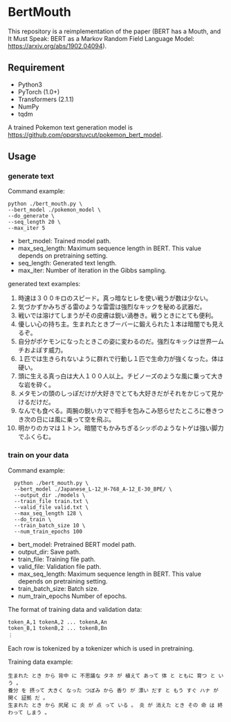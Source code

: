 # BertMouth
This repository is a reimplementation of the paper (BERT has a Mouth, and It Must Speak: BERT as a Markov Random Field Language Model: https://arxiv.org/abs/1902.04094).
                                      
## Requirement
- Python3
- PyTorch (1.0+)
- Transformers (2.1.1)
- NumPy
- tqdm 

A trained Pokemon text generation model is https://github.com/opqrstuvcut/pokemon_bert_model.
                                                                                                                                                                      
## Usage                                                                                                                                                                                                   
### generate text

Command example:
```
python ./bert_mouth.py \
--bert_model ./pokemon_model \
--do_generate \
--seq_length 20 \
--max_iter 5
```

- bert_model: Trained model path.                                                                                                                                                                     
- max_seq_length: Maximum sequence length in BERT. This value depends on pretraining setting. 
- seq_length: Generated text length.
- max_iter: Number of iteration in the Gibbs sampling.

generated text examples:
1. 時速は３００キロのスピード。真っ暗なヒレを使い戦うが数は少ない。
2. 気づかずかみちぎる雷のような雷雲は強烈なキックを秘める武器だ。
3. 戦いでは溶けてしまうがその皮膚は鋭い渦巻き。戦うときにとても便利。 
4. 優しい心の持ち主。生まれたときブーバーに鍛えられた１本は暗闇でも見えるぞ。
5. 自分がポケモンになったときこの姿に変わるのだ。強烈なキックは世界一ムチおよぼす威力。
6. １匹では生きられないように群れで行動し１匹で生命力が強くなった。体は硬い。
7. 頭に生える真っ白は大人１００人以上。チビノーズのような風に乗って大きな岩を砕く。
8. メタモンの頭のしっぽだけが大好きでとても大好きだがそれをかじって見かけるだけだ。
9. なんでも食べる。両腕の鋭いカマで相手を包みこみ怒らせたところに巻きつき次の日には風に乗って空を飛ぶ。
10. 明かりのカマは１トン。暗闇でもかみちぎるシッポのようなトゲは強い脚力でふくらむ。

### train on your data 

Command example:
```
  python ./bert_mouth.py \
  --bert_model ./Japanese_L-12_H-768_A-12_E-30_BPE/ \                                                                                                                                               
  --output_dir ./models \
  --train_file train.txt \
  --valid_file valid.txt \
  --max_seq_length 128 \
  --do_train \
  --train_batch_size 10 \
  --num_train_epochs 100
  ```

- bert_model: Pretrained BERT model path.
- output_dir: Save path.
- train_file: Training file path.
- valid_file: Validation file path.
- max_seq_length: Maximum sequence length in BERT. This value depends on pretraining setting. 
- train_batch_size: Batch size.
- num_train_epochs Number of epochs.

The format of training data and validation data: 
```
token_A,1 tokenA,2 ... tokenA,An
token_B,1 tokenB,2 ... tokenB,Bn
︙
```
Each row is tokenized by a tokenizer which is used in pretraining.

Training data example:
```
生まれた とき から 背中 に 不思議な タネ が 植えて あって 体 と ともに 育つ と いう 。
養分 を 摂って 大きく なった つぼみ から 香り が 漂い だす と もう すぐ ハナ が 開く 証拠 だ 。
生まれた とき から 尻尾 に 炎 が 点 って いる 。 炎 が 消えた とき その 命 は 終わって しまう 。
```

